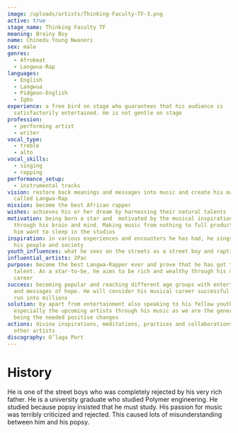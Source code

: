 ```yaml
---
image: /uploads/artists/Thinking-Faculty-TF-3.png
active: true
stage_name: Thinking Faculty TF
meaning: Brainy Boy
name: Chinedu Young Nwaneri
sex: male
genres:
  - Afrobeat
  - Langwua-Rap
languages:
  - English
  - Langwua
  - Pidgeon-English
  - Igbo
experience: a free bird on stage who guarantees that his audience is
  satisfactorily entertained. He is not gentle on stage
profession:
  - performing artist
  - writer
vocal_type:
  - treble
  - alto
vocal_skills:
  - singing
  - rapping
performance_setup:
  - instrumental tracks
vision: restore back meanings and messages into music and create his own genre
  called Langwa-Rap
mission: become the best African rapper
wishes: achieves his or her dream by harnessing their natural talents
motivation: being born a star and  motivated by the musical inspirations flowing
  through his brain and mind. Making music from nothing to full production makes
  him want to sleep in the studios
inspiration: in various experiences and encounters he has had, he sings about
  his people and society
youth_influences: what he sees on the streets as a street boy and raptivists
influential_artists: 2Pac
purpose: become the best Langwa-Rapper ever and prove that he has got the
  talent. As a star-to-be, he aims to be rich and wealthy through his musical
  career
success: becoming popular and reaching different age groups with entertainments
  and messages of hope. He will consider his musical career successful when fans
  run into millions
solution: by apart from entertainment also speaking to his fellow youths,
  especially the upcoming artists through his music as we are the generation to
  being the needed positive changes
actions: divine inspirations, meditations, practices and collaborations with
  other artists
discography: O’laga Port
---
```


# History

He is one of the street boys who was completely rejected by his very rich father. He is a university graduate who studied Polymer engineering. He studied because popsy insisted that he must study. His passion for music was terribly criticized and rejected. This caused lots of misunderstanding between him and his popsy.
